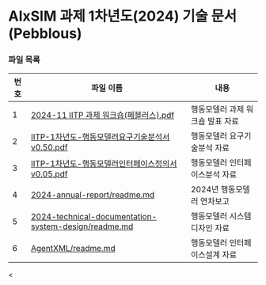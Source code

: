 # AIxSIM 과제 1차년도(2024) 기술 문서 (Pebblous)

### 파일 목록
번호 | 파일 이름 | 내용
--- | ------------ | -------------
1 | [2024-11 IITP 과제 워크숍(페블러스).pdf](./2024-11-IITP-과제-워크숍-페블러스.pdf) | 행동모델러 과제 워크숍 발표 자료
2 | [IITP-1차년도-행동모델러요구기술분석서v0.50.pdf](./IITP-1차년도-행동모델러요구기술분석서v0.50.pdf) | 행동모델러 요구기술분석 자료
3 | [IITP-1차년도-행동모델러인터페이스정의서v0.05.pdf](./IITP-1차년도-행동모델러인터페이스정의서v0.05.pdf) | 행동모델러 인터페이스분석 자료
4 | [2024-annual-report/readme.md](./2024-annual-report/) | 2024년 행동모델러 연차보고
5 | [2024-technical-documentation-system-design/readme.md](./2024-technical-documentation-system-design/readme.md) | 행동모델러 시스템 디자인 자료
6 | [AgentXML/readme.md](./AgentXML/readme.md)| 행동모델러 인터페이스설계 자료
<

